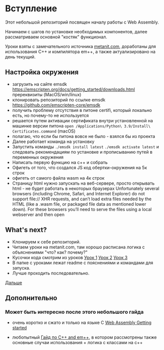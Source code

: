 # Вступление
Этот небольшой репозиторий посвящен началу работы с Web Assembly.

Начинаем с шагов по установке необходимых компонентов, далее рассматриваем основной "костяк" функционал.

Уроки взяты с замечательного источника [metanit.com](https://metanit.com/cpp/webassembly/1.1.php), 
доработаны для использования C++ и компилятора em++, а также актуализировано на день текущий.

## Настройка окружения
- загрузить на сайте emsdk https://emscripten.org/docs/getting_started/downloads.html пререквизиты (MacOS/win/linux)
- клонировать репозиторий по ссылке emsdk https://github.com/emscripten-core/emsdk
- получить проблему отсутствия в питоне certifi, который локально есть, но почему-то не используется
- решается путем активации сертификата внутри установленной на машинке версии питона `open /Applications/Python\ 3.9/Install\ Certificates.command` (macOS)
- полагаю, что если бы питона вовсе не было - взялся бы из проекта
- Далее работает команда на установку
- Запустить команды `./emsdk install latest` `./emsdk activate latest` и следовать рекомендациям по установке и прописыванию путей в переменных окружения
- Написать первую функцию на c++ и собрать
- Офигеть от того, что создался JS код обертки-окружения на 5к строк
- офигеть от самого файла wasm на 4к строк
- Страницу html нужно запускать на веб-сервере, просто открывать html - не будет работать в некоторых браузерах
Unfortunately several browsers (including Chrome, Safari, and Internet Explorer) do not support file:// XHR requests, and can’t load extra files needed by the HTML (like a .wasm file, or packaged file data as mentioned lower down). For these browsers you’ll need to serve the files using a local webserver and then open
  
## What's next?
- Клонируем к себе репозиторий.
- Читаем уроки на metanit.com, там хорошо расписана логика с объяснениями "что? как? почему?"
- Кусочки кода смотрим из уроков [Урок 1](./lesson_1) [Урок 2](./lesson_2) [Урок 3](./lesson_3)
- В папке с уроками лежат readme с пояснениями и командами для запуска.
- Лучше проходить последовательно.

[Дальше](./lesson_1)

## Дополнительно
### Может быть интересно после этого небольшого гайда
- очень коротко и сжато и только на языке C [Web Assembly Getting started](https://developer.mozilla.org/en-US/docs/WebAssembly/C_to_wasm)

- любопытный [Гайд по  С++ and em++](https://medium.com/@tdeniffel/pragmatic-compiling-from-c-to-webassembly-a-guide-a496cc5954b8),
  в котором рассмотрены также основные случаи использования + логика с классами на c++

